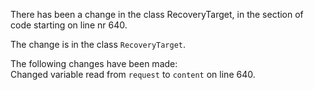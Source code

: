 There has been a change in the class RecoveryTarget, in the section of code starting on line nr 640.
  
The change is in the class ```RecoveryTarget```.
  
The following changes have been made:  
Changed variable read from ```request``` to ```content``` on line 640.  
